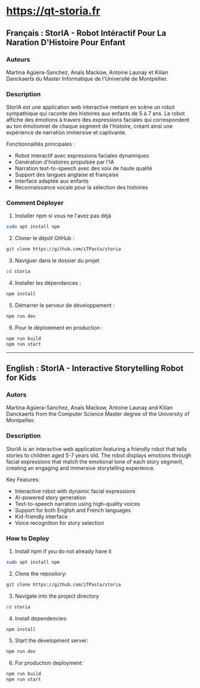# https://qt-storia.fr

## Français : StorIA - Robot Intéractif Pour La Naration D'Histoire Pour Enfant

### Auteurs

Martina Agüera-Sanchez, Anaïs Mackow, Antoine Launay et Kilian Danckaerts du Master Informatique de l'Université de Montpellier.

### Description
StorIA est une application web interactive mettant en scène un robot sympathique qui raconte des histoires aux enfants de 5 à 7 ans. Le robot affiche des émotions à travers des expressions faciales qui correspondent au ton émotionnel de chaque segment de l'histoire, créant ainsi une expérience de narration immersive et captivante.

Fonctionnalités principales :
- Robot interactif avec expressions faciales dynamiques
- Génération d'histoires propulsée par l'IA
- Narration text-to-speech avec des voix de haute qualité
- Support des langues anglaise et française
- Interface adaptée aux enfants
- Reconnaissance vocale pour la sélection des histoires

### Comment Déployer

1. Installer npm si vous ne l'avez pas déjà

```bash
sudo apt install npm
```

2. Cloner le dépôt GitHub :
```bash
git clone https://github.com/iTPasta/storia
```

3. Naviguer dans le dossier du projet
```bash
cd storia
```

4. Installer les dépendances :
```bash
npm install
```

5. Démarrer le serveur de développement :
```bash
npm run dev
```

6. Pour le déploiement en production :
```bash
npm run build
npm run start
```

---

## English : StorIA - Interactive Storytelling Robot for Kids

### Autors

Martina Agüera-Sanchez, Anaïs Mackow, Antoine Launay and Kilian Danckaerts from the Computer Science Master degree of the University of Montpellier.

### Description
StorIA is an interactive web application featuring a friendly robot that tells stories to children aged 5-7 years old. The robot displays emotions through facial expressions that match the emotional tone of each story segment, creating an engaging and immersive storytelling experience.

Key Features:
- Interactive robot with dynamic facial expressions
- AI-powered story generation
- Text-to-speech narration using high-quality voices
- Support for both English and French languages
- Kid-friendly interface
- Voice recognition for story selection

### How to Deploy

1. Install npm if you do not already have it

```bash
sudo apt install npm
```

2. Clone the repository:
```bash
git clone https://github.com/iTPasta/storia
```

3. Navigate into the project directory
```bash
cd storia
```

4. Install dependencies:
```bash
npm install
```

5. Start the development server:
```bash
npm run dev
```

6. For production deployment:
```bash
npm run build
npm run start
```
